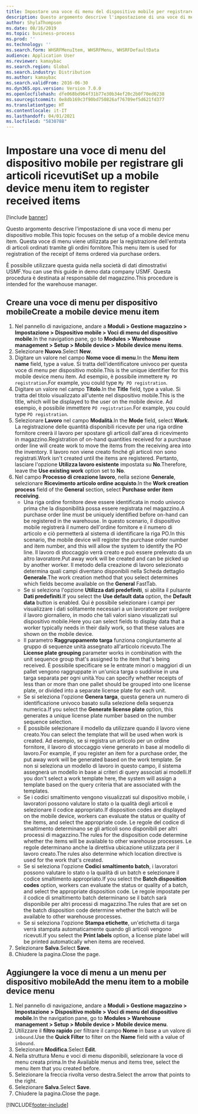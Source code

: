 ```yaml
---
title: Impostare una voce di menu del dispositivo mobile per registrare gli articoli ricevuti
description: Questo argomento descrive l'impostazione di una voce di menu per dispositivo mobile.
author: ShylaThompson
ms.date: 08/16/2019
ms.topic: business-process
ms.prod: ''
ms.technology: ''
ms.search.form: WHSRFMenuItem, WHSRFMenu, WHSRFDefaultData
audience: Application User
ms.reviewer: kamaybac
ms.search.region: Global
ms.search.industry: Distribution
ms.author: kamaybac
ms.search.validFrom: 2016-06-30
ms.dyn365.ops.version: Version 7.0.0
ms.openlocfilehash: dfe068bd964f31b77e30b34ef20c2b0f70ed6238
ms.sourcegitcommit: 0e8db169c3f90bd750826af76709ef5d621fd377
ms.translationtype: HT
ms.contentlocale: it-IT
ms.lasthandoff: 04/01/2021
ms.locfileid: "5830788"
---
```

# <a name="set-up-a-mobile-device-menu-item-to-register-received-items"></a><span data-ttu-id="46162-103">Impostare una voce di menu del dispositivo mobile per registrare gli articoli ricevuti</span><span class="sxs-lookup"><span data-stu-id="46162-103">Set up a mobile device menu item to register received items</span></span>

[!include [banner](../../includes/banner.md)]

<span data-ttu-id="46162-104">Questo argomento descrive l'impostazione di una voce di menu per dispositivo mobile.</span><span class="sxs-lookup"><span data-stu-id="46162-104">This topic focuses on the setup of a mobile device menu item.</span></span> <span data-ttu-id="46162-105">Questa voce di menu viene utilizzata per la registrazione dell'entrata di articoli ordinati tramite gli ordini fornitore.</span><span class="sxs-lookup"><span data-stu-id="46162-105">This menu item is used for registration of the receipt of items ordered via purchase orders.</span></span> 

<span data-ttu-id="46162-106">È possibile utilizzare questa guida nella società di dati dimostrativi USMF.</span><span class="sxs-lookup"><span data-stu-id="46162-106">You can use this guide in demo data company USMF.</span></span> <span data-ttu-id="46162-107">Questa procedura è destinata al responsabile del magazzino.</span><span class="sxs-lookup"><span data-stu-id="46162-107">This procedure is intended for the warehouse manager.</span></span>


## <a name="create-a-mobile-device-menu-item"></a><span data-ttu-id="46162-108">Creare una voce di menu per dispositivo mobile</span><span class="sxs-lookup"><span data-stu-id="46162-108">Create a mobile device menu item</span></span>
1. <span data-ttu-id="46162-109">Nel pannello di navigazione, andare a **Moduli > Gestione magazzino > Impostazione > Dispositivo mobile > Voci di menu del dispositivo mobile**.</span><span class="sxs-lookup"><span data-stu-id="46162-109">In the navigation pane, go to **Modules > Warehouse management > Setup > Mobile device > Mobile device menu items**.</span></span>
2. <span data-ttu-id="46162-110">Selezionare **Nuovo**.</span><span class="sxs-lookup"><span data-stu-id="46162-110">Select **New**.</span></span>
3. <span data-ttu-id="46162-111">Digitare un valore nel campo **Nome voce di menu**.</span><span class="sxs-lookup"><span data-stu-id="46162-111">In the **Menu item name** field, type a value.</span></span> <span data-ttu-id="46162-112">Si tratta dell'identificatore univoco per questa voce di menu per dispositivo mobile.</span><span class="sxs-lookup"><span data-stu-id="46162-112">This is the unique identifier for this mobile device menu item.</span></span> <span data-ttu-id="46162-113">Ad esempio, è possibile immettere `My PO registration`.</span><span class="sxs-lookup"><span data-stu-id="46162-113">For example, you could type `My PO registration`.</span></span>  
4. <span data-ttu-id="46162-114">Digitare un valore nel campo **Titolo**.</span><span class="sxs-lookup"><span data-stu-id="46162-114">In the **Title** field, type a value.</span></span> <span data-ttu-id="46162-115">Si tratta del titolo visualizzato all'utente nel dispositivo mobile.</span><span class="sxs-lookup"><span data-stu-id="46162-115">This is the title, which will be displayed to the user on the mobile device.</span></span> <span data-ttu-id="46162-116">Ad esempio, è possibile immettere `PO registration`.</span><span class="sxs-lookup"><span data-stu-id="46162-116">For example, you could type `PO registration`.</span></span>  
5. <span data-ttu-id="46162-117">Selezionare **Lavoro** nel campo **Modalità**.</span><span class="sxs-lookup"><span data-stu-id="46162-117">In the **Mode** field, select **Work**.</span></span> <span data-ttu-id="46162-118">La registrazione delle quantità disponibili ricevute per una riga ordine fornitore creerà il lavoro per spostare gli articoli dall'area di ricevimento in magazzino.</span><span class="sxs-lookup"><span data-stu-id="46162-118">Registration of on-hand quantities received for a purchase order line will create work to move the items from the receiving area into the inventory.</span></span> <span data-ttu-id="46162-119">Il lavoro non viene creato finché gli articoli non sono registrati.</span><span class="sxs-lookup"><span data-stu-id="46162-119">Work isn't created until the items are registered.</span></span> <span data-ttu-id="46162-120">Pertanto, lasciare l'opzione **Utilizza lavoro esistente** impostata su **No**.</span><span class="sxs-lookup"><span data-stu-id="46162-120">Therefore, leave the **Use existing work** option set to **No**.</span></span>
6. <span data-ttu-id="46162-121">Nel campo **Processo di creazione lavoro**, nella sezione **Generale**, selezionare **Ricevimento articolo ordine acquisto**.</span><span class="sxs-lookup"><span data-stu-id="46162-121">In the **Work creation process** field of the **General** section, select **Purchase order item receiving**.</span></span>
    - <span data-ttu-id="46162-122">Una riga ordine fornitore deve essere identificata in modo univoco prima che la disponibilità possa essere registrata nel magazzino.</span><span class="sxs-lookup"><span data-stu-id="46162-122">A purchase order line must be uniquely identified before on-hand can be registered in the warehouse.</span></span> <span data-ttu-id="46162-123">In questo scenario, il dispositivo mobile registrerà il numero dell'ordine fornitore e il numero di articolo e ciò permetterà al sistema di identificare la riga PO.</span><span class="sxs-lookup"><span data-stu-id="46162-123">In this scenario, the mobile device will register the purchase order number and item number, and this will allow the system to identify the PO line.</span></span> <span data-ttu-id="46162-124">Il lavoro di stoccaggio verrà creato e può essere prelevato da un altro lavoratore.</span><span class="sxs-lookup"><span data-stu-id="46162-124">Put away work will be created and can be picked up by another worker.</span></span> <span data-ttu-id="46162-125">Il metodo della creazione di lavoro selezionato determina quali campi diventano disponibili nella Scheda dettaglio **Generale**.</span><span class="sxs-lookup"><span data-stu-id="46162-125">The work creation method that you select determines which fields become available on the **General** FastTab.</span></span>  
    - <span data-ttu-id="46162-126">Se si seleziona l'opzione **Utilizza dati predefiniti**, si abilita il pulsante **Dati predefiniti**.</span><span class="sxs-lookup"><span data-stu-id="46162-126">If you select the **Use default data** option, the **Default data** button is enabled.</span></span> <span data-ttu-id="46162-127">Qui è possibile selezionare i campi per visualizzare i dati solitamente necessari a un lavoratore per svolgere il lavoro giornaliero, in modo che tali valori siano visualizzati sul dispositivo mobile.</span><span class="sxs-lookup"><span data-stu-id="46162-127">Here you can select fields to display data that a worker typically needs in their daily work, so that these values are shown on the mobile device.</span></span>  
    - <span data-ttu-id="46162-128">Il parametro **Raggruppamento targa** funziona congiuntamente al gruppo di sequenze unità assegnato all'articolo ricevuto.</span><span class="sxs-lookup"><span data-stu-id="46162-128">The **License plate grouping** parameter works in combination with the unit sequence group that's assigned to the item that's being received.</span></span> <span data-ttu-id="46162-129">È possibile specificare se le entrate minori o maggiori di un pallet vengono raggruppate in un'unica targa o suddivise in una targa separata per ogni unità.</span><span class="sxs-lookup"><span data-stu-id="46162-129">You can specify whether receipts of less than or more than one pallet should be grouped into one license plate, or divided into a separate license plate for each unit.</span></span>  
    - <span data-ttu-id="46162-130">Se si seleziona l'opzione **Genera targa**, questa genera un numero di identificazione univoco basato sulla selezione della sequenza numerica.</span><span class="sxs-lookup"><span data-stu-id="46162-130">If you select the **Generate license plate** option, this generates a unique license plate number based on the number sequence selection.</span></span>  
    - <span data-ttu-id="46162-131">È possibile selezionare il modello da utilizzare quando il lavoro viene creato.</span><span class="sxs-lookup"><span data-stu-id="46162-131">You can select the template that will be used when work is created.</span></span> <span data-ttu-id="46162-132">Ad esempio, se si registra un articolo per un ordine fornitore, il lavoro di stoccaggio viene generato in base al modello di lavoro.</span><span class="sxs-lookup"><span data-stu-id="46162-132">For example, if you register an item for a purchase order, the put away work will be generated based on the work template.</span></span> <span data-ttu-id="46162-133">Se non si seleziona un modello di lavoro in questo campo, il sistema assegnerà un modello in base ai criteri di query associati ai modelli.</span><span class="sxs-lookup"><span data-stu-id="46162-133">If you don't select a work template here, the system will assign a template based on the query criteria that are associated with the templates.</span></span>  
    - <span data-ttu-id="46162-134">Se i codici smaltimento vengono visualizzati sul dispositivo mobile, i lavoratori possono valutare lo stato o la qualità degli articoli e selezionare il codice appropriato.</span><span class="sxs-lookup"><span data-stu-id="46162-134">If disposition codes are displayed on the mobile device, workers can evaluate the status or quality of the items, and select the appropriate code.</span></span> <span data-ttu-id="46162-135">Le regole del codice di smaltimento determinano se gli articoli sono disponibili per altri processi di magazzino.</span><span class="sxs-lookup"><span data-stu-id="46162-135">The rules for the disposition code determine whether the items will be available to other warehouse processes.</span></span> <span data-ttu-id="46162-136">Le regole determinano anche la direttiva ubicazione utilizzata per il lavoro creato.</span><span class="sxs-lookup"><span data-stu-id="46162-136">The rules also determine which location directive is used for the work that's created.</span></span>   
    - <span data-ttu-id="46162-137">Se si seleziona l'opzione **Codici smaltimento batch**, i lavoratori possono valutare lo stato o la qualità di un batch e selezionare il codice smaltimento appropriato.</span><span class="sxs-lookup"><span data-stu-id="46162-137">If you select the **Batch disposition codes** option, workers can evaluate the status or quality of a batch, and select the appropriate disposition code.</span></span> <span data-ttu-id="46162-138">Le regole impostate per il codice di smaltimento batch determinano se il batch sarà disponibile per altri processi di magazzino.</span><span class="sxs-lookup"><span data-stu-id="46162-138">The rules that are set on the batch disposition code determine whether the batch will be available to other warehouse processes.</span></span>  
    - <span data-ttu-id="46162-139">Se si seleziona l'opzione **Stampa etichette**, un'etichetta di targa verrà stampata automaticamente quando gli articoli vengono ricevuti.</span><span class="sxs-lookup"><span data-stu-id="46162-139">If you select the **Print labels** option, a license plate label will be printed automatically when items are received.</span></span>  
7. <span data-ttu-id="46162-140">Selezionare **Salva**.</span><span class="sxs-lookup"><span data-stu-id="46162-140">Select **Save**.</span></span>
8. <span data-ttu-id="46162-141">Chiudere la pagina.</span><span class="sxs-lookup"><span data-stu-id="46162-141">Close the page.</span></span>

## <a name="add-the-menu-item-to-a-mobile-device-menu"></a><span data-ttu-id="46162-142">Aggiungere la voce di menu a un menu per dispositivo mobile</span><span class="sxs-lookup"><span data-stu-id="46162-142">Add the menu item to a mobile device menu</span></span>
1. <span data-ttu-id="46162-143">Nel pannello di navigazione, andare a **Moduli > Gestione magazzino > Impostazione > Dispositivo mobile > Voci di menu del dispositivo mobile**.</span><span class="sxs-lookup"><span data-stu-id="46162-143">In the navigation pane, go to **Modules > Warehouse management > Setup > Mobile device > Mobile device menu**.</span></span>
2. <span data-ttu-id="46162-144">Utilizzare il **filtro rapido** per filtrare il campo **Nome** in base a un valore di `inbound`.</span><span class="sxs-lookup"><span data-stu-id="46162-144">Use the **Quick Filter** to filter on the **Name** field with a value of `inbound`.</span></span>
3. <span data-ttu-id="46162-145">Selezionare **Modifica**.</span><span class="sxs-lookup"><span data-stu-id="46162-145">Select **Edit**.</span></span>
4. <span data-ttu-id="46162-146">Nella struttura Menu e voci di menu disponibili, selezionare la voce di menu creata prima.</span><span class="sxs-lookup"><span data-stu-id="46162-146">In the Available menus and items tree, select the menu item that you created before.</span></span>
5. <span data-ttu-id="46162-147">Selezionare la freccia rivolta verso destra.</span><span class="sxs-lookup"><span data-stu-id="46162-147">Select the arrow that points to the right.</span></span>
6. <span data-ttu-id="46162-148">Selezionare **Salva**.</span><span class="sxs-lookup"><span data-stu-id="46162-148">Select **Save**.</span></span>
7. <span data-ttu-id="46162-149">Chiudere la pagina.</span><span class="sxs-lookup"><span data-stu-id="46162-149">Close the page.</span></span>



[!INCLUDE[footer-include](../../../includes/footer-banner.md)]